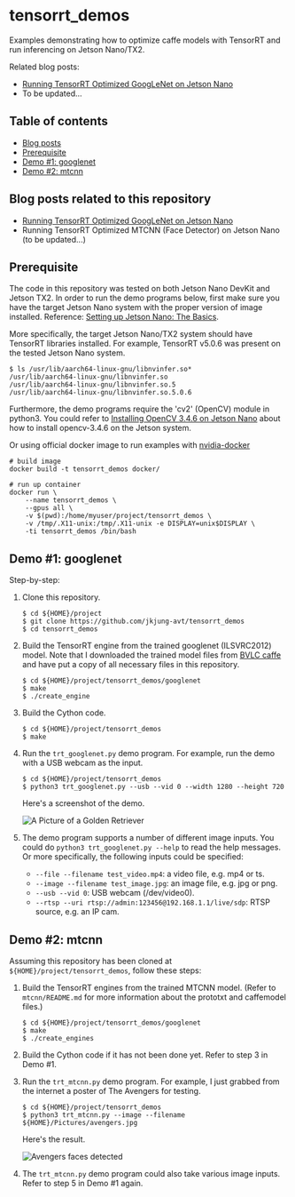 # tensorrt_demos

Examples demonstrating how to optimize caffe models with TensorRT and run inferencing on Jetson Nano/TX2.

Related blog posts:

* [Running TensorRT Optimized GoogLeNet on Jetson Nano](https://jkjung-avt.github.io/tensorrt-googlenet/)
* To be updated...

Table of contents
-----------------

* [Blog posts](#blog)
* [Prerequisite](#prerequisite)
* [Demo #1: googlenet](#googlenet)
* [Demo #2: mtcnn](#mtcnn)

<a name="blog"></a>
Blog posts related to this repository
-------------------------------------

* [Running TensorRT Optimized GoogLeNet on Jetson Nano](https://jkjung-avt.github.io/tensorrt-googlenet/)
* Running TensorRT Optimized MTCNN (Face Detector) on Jetson Nano (to be updated...)

<a name="prerequisite"></a>
Prerequisite
------------

The code in this repository was tested on both Jetson Nano DevKit and Jetson TX2.  In order to run the demo programs below, first make sure you have the target Jetson Nano system with the proper version of image installed.  Reference: [Setting up Jetson Nano: The Basics](https://jkjung-avt.github.io/setting-up-nano/).

More specifically, the target Jetson Nano/TX2 system should have TensorRT libraries installed.  For example, TensorRT v5.0.6 was present on the tested Jetson Nano system.

```shell
$ ls /usr/lib/aarch64-linux-gnu/libnvinfer.so*
/usr/lib/aarch64-linux-gnu/libnvinfer.so
/usr/lib/aarch64-linux-gnu/libnvinfer.so.5
/usr/lib/aarch64-linux-gnu/libnvinfer.so.5.0.6
```

Furthermore, the demo programs require the 'cv2' (OpenCV) module in python3.  You could refer to [Installing OpenCV 3.4.6 on Jetson Nano](https://jkjung-avt.github.io/opencv-on-nano/) about how to install opencv-3.4.6 on the Jetson system.


Or using official docker image to run examples with [nvidia-docker](https://github.com/NVIDIA/nvidia-docker)
```
# build image
docker build -t tensorrt_demos docker/

# run up container
docker run \
    --name tensorrt_demos \
    --gpus all \
    -v $(pwd):/home/myuser/project/tensorrt_demos \
    -v /tmp/.X11-unix:/tmp/.X11-unix -e DISPLAY=unix$DISPLAY \
    -ti tensorrt_demos /bin/bash
```

<a name="googlenet"></a>
Demo #1: googlenet
------------------

Step-by-step:

1. Clone this repository.

   ```shell
   $ cd ${HOME}/project
   $ git clone https://github.com/jkjung-avt/tensorrt_demos
   $ cd tensorrt_demos
   ```

2. Build the TensorRT engine from the trained googlenet (ILSVRC2012) model.  Note that I downloaded the trained model files from [BVLC caffe](https://github.com/BVLC/caffe/tree/master/models/bvlc_googlenet) and have put a copy of all necessary files in this repository.

   ```shell
   $ cd ${HOME}/project/tensorrt_demos/googlenet
   $ make
   $ ./create_engine
   ```

3. Build the Cython code.

   ```shell
   $ cd ${HOME}/project/tensorrt_demos
   $ make
   ```

4. Run the `trt_googlenet.py` demo program.  For example, run the demo with a USB webcam as the input.

   ```shell
   $ cd ${HOME}/project/tensorrt_demos
   $ python3 trt_googlenet.py --usb --vid 0 --width 1280 --height 720
   ```

   Here's a screenshot of the demo.

   ![A Picture of a Golden Retriever](https://raw.githubusercontent.com/jkjung-avt/tensorrt_demos/master/doc/golden_retriever.png)

5. The demo program supports a number of different image inputs.  You could do `python3 trt_googlenet.py --help` to read the help messages.  Or more specifically, the following inputs could be specified:

   * `--file --filename test_video.mp4`: a video file, e.g. mp4 or ts.
   * `--image --filename test_image.jpg`: an image file, e.g. jpg or png.
   * `--usb --vid 0`: USB webcam (/dev/video0).
   * `--rtsp --uri rtsp://admin:123456@192.168.1.1/live/sdp`: RTSP source, e.g. an IP cam.

<a name="mtcnn"></a>
Demo #2: mtcnn
--------------

Assuming this repository has been cloned at `${HOME}/project/tensorrt_demos`, follow these steps:

1. Build the TensorRT engines from the trained MTCNN model.  (Refer to `mtcnn/README.md` for more information about the prototxt and caffemodel files.)

   ```shell
   $ cd ${HOME}/project/tensorrt_demos/googlenet
   $ make
   $ ./create_engines
   ```

2. Build the Cython code if it has not been done yet.  Refer to step 3 in Demo #1.

3. Run the `trt_mtcnn.py` demo program.  For example, I just grabbed from the internet a poster of The Avengers for testing.

   ```shell
   $ cd ${HOME}/project/tensorrt_demos
   $ python3 trt_mtcnn.py --image --filename ${HOME}/Pictures/avengers.jpg
   ```

   Here's the result.

   ![Avengers faces detected](https://raw.githubusercontent.com/jkjung-avt/tensorrt_demos/master/doc/avengers.png)

4. The `trt_mtcnn.py` demo program could also take various image inputs.  Refer to step 5 in Demo #1 again.
